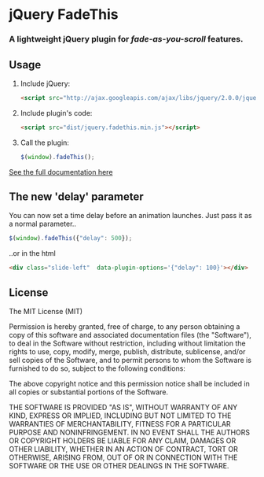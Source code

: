 # jQuery FadeThis

### A lightweight jQuery plugin for *fade-as-you-scroll* features.

## Usage

1. Include jQuery:

	```html
	<script src="http://ajax.googleapis.com/ajax/libs/jquery/2.0.0/jquery.min.js"></script>
	```

2. Include plugin's code:

	```html
	<script src="dist/jquery.fadethis.min.js"></script>
	```

3. Call the plugin:

	```javascript
	$(window).fadeThis();
	```

[See the full documentation here](http://zolweb.github.io/jquery-fadethis)

## The new 'delay' parameter

You can now set a time delay before an animation launches. Just pass it as a normal parameter..

```javascript
$(window).fadeThis({"delay": 500});
```

..or in the html

```html
<div class="slide-left"  data-plugin-options='{"delay": 100}'></div>
```

## License

The MIT License (MIT)

Permission is hereby granted, free of charge, to any person obtaining a copy
of this software and associated documentation files (the "Software"), to deal
in the Software without restriction, including without limitation the rights
to use, copy, modify, merge, publish, distribute, sublicense, and/or sell
copies of the Software, and to permit persons to whom the Software is
furnished to do so, subject to the following conditions:

The above copyright notice and this permission notice shall be included in
all copies or substantial portions of the Software.

THE SOFTWARE IS PROVIDED "AS IS", WITHOUT WARRANTY OF ANY KIND, EXPRESS OR
IMPLIED, INCLUDING BUT NOT LIMITED TO THE WARRANTIES OF MERCHANTABILITY,
FITNESS FOR A PARTICULAR PURPOSE AND NONINFRINGEMENT. IN NO EVENT SHALL THE
AUTHORS OR COPYRIGHT HOLDERS BE LIABLE FOR ANY CLAIM, DAMAGES OR OTHER
LIABILITY, WHETHER IN AN ACTION OF CONTRACT, TORT OR OTHERWISE, ARISING FROM,
OUT OF OR IN CONNECTION WITH THE SOFTWARE OR THE USE OR OTHER DEALINGS IN
THE SOFTWARE.
